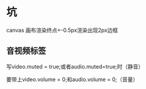 # 坑

canvas 画布渲染终点+-0.5px渲染出现2px边框

## 音视频标签

写video.muted = true;或者audio.muted=true;时（静音）

要带上video.volume = 0;和audio.volume = 0;（音量）
